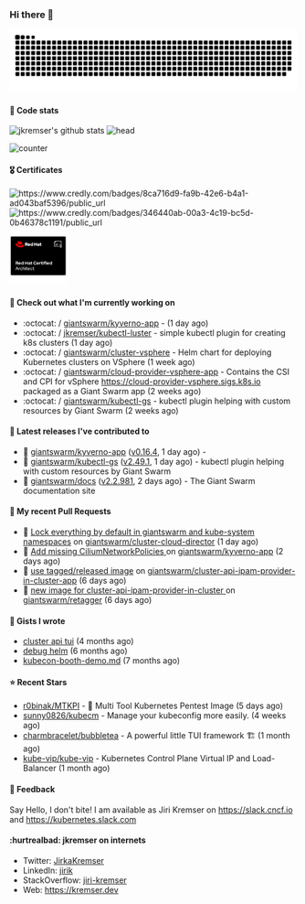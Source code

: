 ### Hi there 👋

<picture>
  <source media="(prefers-color-scheme: dark)" srcset="github-snake-dark.svg" />
  <source media="(prefers-color-scheme: light)" srcset="github-snake.svg" />
  <img alt="github-snake" src="github-snake.svg" />
</picture>

#### 📱 Code stats

![jkremser's github stats](https://github-readme-stats.vercel.app/api?username=jkremser&count_private=true&show_icons=true&hide_border=false&theme=tokyonight&title_color=5bcdec&bg_color=0d1117&border_radius=false) ![head](https://user-images.githubusercontent.com/535866/175570014-71166aaa-95f7-4a4f-869c-93a16481de4e.jpeg)



![counter](https://komarev.com/ghpvc/?username=jkremser&color=5bcdec&style=for-the-badge)

#### 🎖 Certificates
<p align="left">
    <a style="text-decoration: none !important;" href="https://www.credly.com/badges/8ca716d9-fa9b-42e6-b4a1-ad043baf5396/public_url">
        <img src="https://training.linuxfoundation.org/wp-content/uploads/2022/11/CKA.png" alt="https://www.credly.com/badges/8ca716d9-fa9b-42e6-b4a1-ad043baf5396/public_url" width="110" height="110"/>
    </a>
    <a style="text-decoration: none !important;" href="https://www.credly.com/badges/346440ab-00a3-4c19-bc5d-0b46378c1191/public_url">
        <img src="https://training.linuxfoundation.org/wp-content/uploads/2022/11/CKS.png" alt="https://www.credly.com/badges/346440ab-00a3-4c19-bc5d-0b46378c1191/public_url" width="110" height="110"/>
    </a>
    <a style="text-decoration: none !important;" href="https://rhtapps.redhat.com/verify/?certId=120-194-022">
        <img src="./rhca.png" alt="https://rhtapps.redhat.com/verify/?certId=120-194-022" width="100" height="100"/>
    </a>
</p>

#### 👷 Check out what I'm currently working on

- :octocat: / [giantswarm/kyverno-app](https://github.com/giantswarm/kyverno-app) -  (1 day ago)
- :octocat: / [jkremser/kubectl-luster](https://github.com/jkremser/kubectl-luster) - simple kubectl plugin for creating k8s clusters (1 day ago)
- :octocat: / [giantswarm/cluster-vsphere](https://github.com/giantswarm/cluster-vsphere) - Helm chart for deploying Kubernetes clusters on VSphere (1 week ago)
- :octocat: / [giantswarm/cloud-provider-vsphere-app](https://github.com/giantswarm/cloud-provider-vsphere-app) - Contains the CSI and CPI for vSphere https://cloud-provider-vsphere.sigs.k8s.io packaged as a Giant Swarm app (2 weeks ago)
- :octocat: / [giantswarm/kubectl-gs](https://github.com/giantswarm/kubectl-gs) - kubectl plugin helping with custom resources by Giant Swarm (2 weeks ago)

#### 🔭 Latest releases I've contributed to

- 🎉 [giantswarm/kyverno-app](https://github.com/giantswarm/kyverno-app) ([v0.16.4](https://github.com/giantswarm/kyverno-app/releases/tag/v0.16.4), 1 day ago) - 
- 🎉 [giantswarm/kubectl-gs](https://github.com/giantswarm/kubectl-gs) ([v2.49.1](https://github.com/giantswarm/kubectl-gs/releases/tag/v2.49.1), 1 day ago) - kubectl plugin helping with custom resources by Giant Swarm
- 🎉 [giantswarm/docs](https://github.com/giantswarm/docs) ([v2.2.981](https://github.com/giantswarm/docs/releases/tag/v2.2.981), 2 days ago) - The Giant Swarm documentation site

#### 🔨 My recent Pull Requests

- 💪 [Lock everything by default in giantswarm and kube-system namespaces](https://github.com/giantswarm/cluster-cloud-director/pull/227) on [giantswarm/cluster-cloud-director](https://github.com/giantswarm/cluster-cloud-director) (1 day ago)
- 💪 [Add missing CiliumNetworkPolicies ](https://github.com/giantswarm/kyverno-app/pull/316) on [giantswarm/kyverno-app](https://github.com/giantswarm/kyverno-app) (2 days ago)
- 💪 [use tagged/released image](https://github.com/giantswarm/cluster-api-ipam-provider-in-cluster-app/pull/38) on [giantswarm/cluster-api-ipam-provider-in-cluster-app](https://github.com/giantswarm/cluster-api-ipam-provider-in-cluster-app) (6 days ago)
- 💪 [new image for cluster-api-ipam-provider-in-cluster ](https://github.com/giantswarm/retagger/pull/946) on [giantswarm/retagger](https://github.com/giantswarm/retagger) (6 days ago)

#### 📓 Gists I wrote

- [cluster api tui](https://gist.github.com/176c5bae04a9db8feea0f72217e8eff5) (4 months ago)
- [debug helm](https://gist.github.com/40bc6009eefdea63b57854becf8409a5) (6 months ago)
- [kubecon-booth-demo.md](https://gist.github.com/8ec12c94e4ff2fc8aa0ee0754363a035) (7 months ago)

#### ⭐ Recent Stars

- [r0binak/MTKPI](https://github.com/r0binak/MTKPI) - 🧰 Multi Tool Kubernetes Pentest Image  (5 days ago)
- [sunny0826/kubecm](https://github.com/sunny0826/kubecm) - Manage your kubeconfig more easily. (4 weeks ago)
- [charmbracelet/bubbletea](https://github.com/charmbracelet/bubbletea) - A powerful little TUI framework 🏗 (1 month ago)
- [kube-vip/kube-vip](https://github.com/kube-vip/kube-vip) - Kubernetes Control Plane Virtual IP and Load-Balancer (1 month ago)

#### 💬 Feedback

Say Hello, I don't bite! I am available as Jiri Kremser on https://slack.cncf.io and https://kubernetes.slack.com


#### :hurtrealbad: jkremser on internets

- Twitter: <a href="https://twitter.com/JirkaKremser">JirkaKremser</a>
- LinkedIn: <a href="https://www.linkedin.com/in/jirik/">jirik</a>
- StackOverflow: <a href="https://stackoverflow.com/users/1594980/jiri-kremser">jiri-kremser</a>
- Web: https://kremser.dev